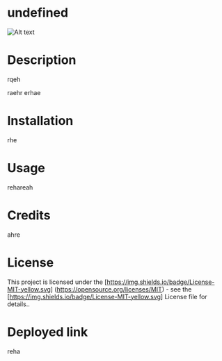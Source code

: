 # undefined

  ![Alt text](/reh)


  # Description
  rqeh
    
  raehr
  erhae
  
  # Installation
  rhe
  
  # Usage
  rehareah
  
  # Credits
  ahre  
  
  # License
  This project is licensed under the [https://img.shields.io/badge/License-MIT-yellow.svg] (https://opensource.org/licenses/MIT) - see the [https://img.shields.io/badge/License-MIT-yellow.svg] License file for details..
  
  # Deployed link
  reha 